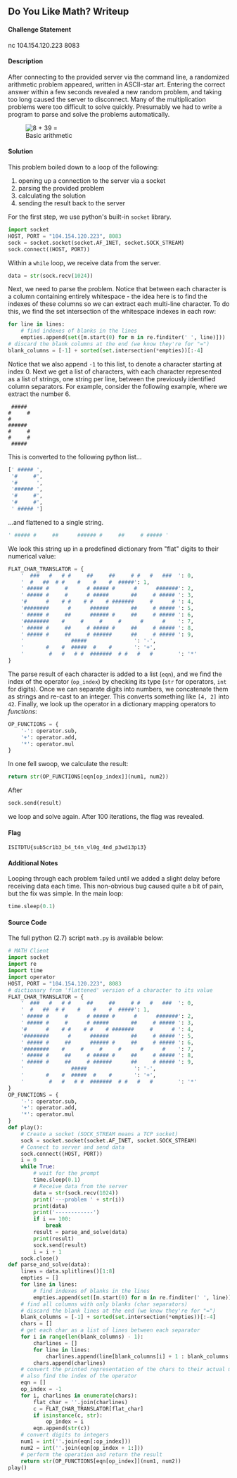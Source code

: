 ## Do You Like Math? Writeup

#### Challenge Statement

nc 104.154.120.223 8083

#### Description

After connecting to the provided server via the command line, a randomized arithmetic problem appeared, written in ASCII-star art. Entering the correct answer within a few seconds revealed a new random problem, and taking too long caused the server to disconnect. Many of the multiplication problems were too difficult to solve quickly. Presumably we had to write a program to parse and solve the problems automatically.

<figure class='image-centered'>
    <img src='/static/media/math_example.png' alt='8 + 39 =' />
  <figcaption>Basic arithmetic</figcaption>
</figure>

#### Solution

This problem boiled down to a loop of the following:

1. opening up a connection to the server via a socket
1. parsing the provided problem
1. calculating the solution
1. sending the result back to the server

For the first step, we use python's built-in `socket` library.

```py
import socket
HOST, PORT = "104.154.120.223", 8083
sock = socket.socket(socket.AF_INET, socket.SOCK_STREAM)
sock.connect((HOST, PORT))
```
Within a `while` loop, we receive data from the server.

```py
data = str(sock.recv(1024))
```
Next, we need to parse the problem. Notice that between each character is a column containing entirely whitespace - the idea here is to find the indexes of these columns so we can extract each multi-line character. To do this, we find the set intersection of the whitespace indexes in each row:

```py
for line in lines:
    # find indexes of blanks in the lines
    empties.append(set([m.start(0) for m in re.finditer(' ', line)]))
# discard the blank columns at the end (we know they're for "=")
blank_columns = [-1] + sorted(set.intersection(*empties))[:-4]
```

Notice that we also append `-1` to this list, to denote a character starting at index 0. Next we get a list of characters, with each character represented as a list of strings, one string per line, between the previously identified column separators. For example, consider the following example, where we extract the number 6.

```
 ##### 
#     #
#      
###### 
#     #
#     #
 ##### 
```

This is converted to the following python list...

```py
[' ##### ',
 '#     #',
 '#      ',
 '###### ',
 '#     #',
 '#     #',
 ' ##### ']
```

...and flattened to a single string.

```py
' ##### #     ##      ###### #     ##     # ##### '
```
We look this string up in a predefined dictionary from "flat" digits to their numerical value:

```py
FLAT_CHAR_TRANSLATOR = {
    '  ###   #   # #     ##     ##     # #   #   ###  ': 0,
    '  #   ##  # #    #    #    #  #####': 1,
    ' ##### #     #      # ##### #      #      #######': 2,
    ' ##### #     #      # #####       ##     # ##### ': 3,
    '#      #    # #    # #    # #######     #      # ': 4,
    '########      #      ######       ##     # ##### ': 5,
    ' ##### #     ##      ###### #     ##     # ##### ': 6,
    '########    #     #     #     #      #      #    ': 7,
    ' ##### #     ##     # ##### #     ##     # ##### ': 8,
    ' ##### #     ##     # ######      ##     # ##### ': 9,
    '               #####               ': '-',
    '       #    #  #####  #    #       ': '+',
    '        #   #   # #  #######  # #   #   #        ': '*'
}
```

The parse result of each character is added to a list (`eqn`), and we find the index of the operator (`op_index`) by checking its type (`str` for operators, `int` for digits). Once we can separate digits into numbers, we concatenate them as strings and re-cast to an integer. This converts something like `[4, 2]` into `42`. Finally, we look up the operator in a dictionary mapping operators to _functions_:

```py
OP_FUNCTIONS = {
    '-': operator.sub,
    '+': operator.add,
    '*': operator.mul
}
```

In one fell swoop, we calculate the result:

```py
return str(OP_FUNCTIONS[eqn[op_index]](num1, num2))
```

After

```py
sock.send(result)
```

we loop and solve again. After 100 iterations, the flag was revealed.

#### Flag

`ISITDTU{sub5cr1b3_b4_t4n_vl0g_4nd_p3wd13p13}`

#### Additional Notes

Looping through each problem failed until we added a slight delay before receiving data each time. This non-obvious bug caused quite a bit of pain, but the fix was simple. In the main loop:

```py
time.sleep(0.1)
```

#### Source Code

The full python (2.7) script `math.py` is available below:

```py
# MATH Client
import socket
import re
import time
import operator
HOST, PORT = "104.154.120.223", 8083
# dictionary from 'flattened' version of a character to its value
FLAT_CHAR_TRANSLATOR = {
    '  ###   #   # #     ##     ##     # #   #   ###  ': 0,
    '  #   ##  # #    #    #    #  #####': 1,
    ' ##### #     #      # ##### #      #      #######': 2,
    ' ##### #     #      # #####       ##     # ##### ': 3,
    '#      #    # #    # #    # #######     #      # ': 4,
    '########      #      ######       ##     # ##### ': 5,
    ' ##### #     ##      ###### #     ##     # ##### ': 6,
    '########    #     #     #     #      #      #    ': 7,
    ' ##### #     ##     # ##### #     ##     # ##### ': 8,
    ' ##### #     ##     # ######      ##     # ##### ': 9,
    '               #####               ': '-',
    '       #    #  #####  #    #       ': '+',
    '        #   #   # #  #######  # #   #   #        ': '*'
}
OP_FUNCTIONS = {
    '-': operator.sub,
    '+': operator.add,
    '*': operator.mul
}
def play():
    # Create a socket (SOCK_STREAM means a TCP socket)
    sock = socket.socket(socket.AF_INET, socket.SOCK_STREAM)
    # Connect to server and send data
    sock.connect((HOST, PORT))
    i = 0
    while True:
        # wait for the prompt
        time.sleep(0.1)
        # Receive data from the server
        data = str(sock.recv(1024))
        print('---problem ' + str(i))
        print(data)
        print('------------')
        if i == 100:
            break
        result = parse_and_solve(data)
        print(result)
        sock.send(result)
        i = i + 1
    sock.close()
def parse_and_solve(data):
    lines = data.splitlines()[1:8]
    empties = []
    for line in lines:
        # find indexes of blanks in the lines
        empties.append(set([m.start(0) for m in re.finditer(' ', line)]))
    # find all columns with only blanks (char separators)
    # discard the blank lines at the end (we know they're for "=")
    blank_columns = [-1] + sorted(set.intersection(*empties))[:-4]
    chars = []
    # get each char as a list of lines between each separator
    for i in range(len(blank_columns) - 1):
        charlines = []
        for line in lines:
            charlines.append(line[blank_columns[i] + 1 : blank_columns[i + 1]])
        chars.append(charlines)
    # convert the printed representation of the chars to their actual meaning
    # also find the index of the operator
    eqn = []
    op_index = -1
    for i, charlines in enumerate(chars):
        flat_char = ''.join(charlines)
        c = FLAT_CHAR_TRANSLATOR[flat_char]
        if isinstance(c, str):
            op_index = i
        eqn.append(str(c))
    # convert digits to integers
    num1 = int(''.join(eqn[:op_index]))
    num2 = int(''.join(eqn[op_index + 1:]))
    # perform the operation and return the result
    return str(OP_FUNCTIONS[eqn[op_index]](num1, num2))
play()
```
